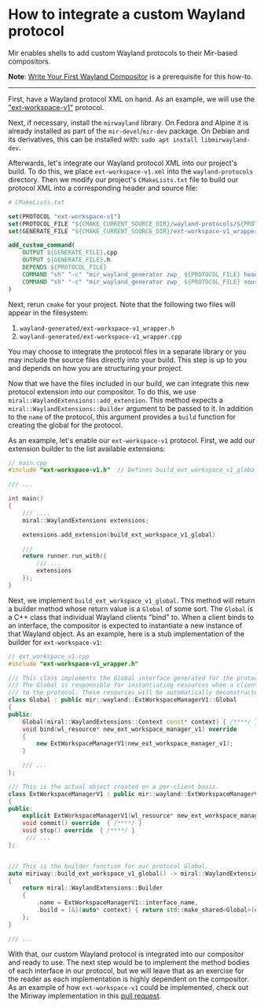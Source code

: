 # How to integrate a custom Wayland protocol

Mir enables shells to add custom Wayland protocols to their Mir-based
compositors.

**Note**: [Write Your First Wayland
Compositor](../tutorial/write-your-first-wayland-compositor.md) is a prerequisite for
this how-to.

______________________________________________________________________

First, have a Wayland protocol XML on hand. As an example, we will use
the ["ext-workspace-v1"](https://wayland.app/protocols/ext-workspace-v1)
protocol.

Next, if necessary, install the `mirwayland` library. On Fedora and Alpine
it is already installed as part of the `mir-devel`/`mir-dev` package. On
Debian and its derivatives, this can be installed with: `sudo apt install libmirwayland-dev`.

Afterwards, let's integrate our Wayland protocol XML into our project's build.
To do this, we place `ext-workspace-v1.xml` into the `wayland-protocols`
directory. Then we modify our project's `CMakeLists.txt` file to build our
protocol XML into a corresponding header and source file:

```cmake
# CMakeLists.txt

set(PROTOCOL "ext-workspace-v1")
set(PROTOCOL_FILE "${CMAKE_CURRENT_SOURCE_DIR}/wayland-protocols/${PROTOCOL}.xml")
set(GENERATE_FILE "${CMAKE_CURRENT_SOURCE_DIR}/ext-workspace-v1_wrapper")

add_custom_command(
    OUTPUT ${GENERATE_FILE}.cpp
    OUTPUT ${GENERATE_FILE}.h
    DEPENDS ${PROTOCOL_FILE}
    COMMAND "sh" "-c" "mir_wayland_generator zwp_ ${PROTOCOL_FILE} header >${GENERATE_FILE}.h"
    COMMAND "sh" "-c" "mir_wayland_generator zwp_ ${PROTOCOL_FILE} source >${GENERATE_FILE}.cpp"
)
```

Next, rerun `cmake` for your project. Note that the following two files will appear in
the filesystem:

1. `wayland-generated/ext-workspace-v1_wrapper.h`
1. `wayland-generated/ext-workspace-v1_wrapper.cpp`

You may choose to integrate the protocol files in a separate library
or you may include the source files directly into your build. This step is up
to you and depends on how you are structuring your project.

Now that we have the files included in our build, we can integrate this new
protocol extension into our compositor. To do this, we use `miral::WaylandExtensions::add_extension`.
This method expects a `miral::WaylandExtensions::Builder` argument to be passed to it.
In addition to the `name` of the protocol, this argument provides a `build` function
for creating the global for the protocol.

As an example, let's enable our `ext-workspace-v1` protocol. First, we add our
extension builder to the list available extensions:

```cpp
// main.cpp
#include "ext-workspace-v1.h"  // Defines build_ext_workspace_v1_global

/// ...

int main()
{
    /// ....
    miral::WaylandExtensions extensions;

    extensions.add_extension(build_ext_workspace_v1_global)

    ///
    return runner.run_with({
        /// ...
        extensions
    });
}
```

Next, we implement `build_ext_workspace_v1_global`. This method will return
a builder method whose return value is a `Global` of some sort. The `Global` is a C++
class that individual Wayland clients "bind" to. When a client binds to an interface,
the compositor is expected to instantiate a new instance of that Wayland object.
As an example, here is a stub implementation of the builder for `ext-workspace-v1`:

```cpp
// ext_workspace_v1.cpp
#include "ext-workspace-v1_wrapper.h"

/// This class implements the Global interface generated for the protocol.
/// The Global is responsible for instantiating resources when a client binds
/// to the protocol. These resources will be automatically deconstructed later on.
class Global : public mir::wayland::ExtWorkspaceManagerV1::Global
{
public:
    Global(miral::WaylandExtensions::Context const* context) { /****/ }
    void bind(wl_resource* new_ext_workspace_manager_v1) override
    {
        new ExtWorkspaceManagerV1(new_ext_workspace_manager_v1);
    }

    /// ...
};

/// This is the actual object created on a per-client basis.
class ExtWorkspaceManagerV1 : public mir::wayland::ExtWorkspaceManagerV1
{
public:
    explicit ExtWorkspaceManagerV1(wl_resource* new_ext_workspace_manager_v1)  { /****/ }
    void commit() override  { /****/ }
    void stop() override  { /****/ }
     /// ...
};


/// This is the builder function for our protocol Global.
auto miriway::build_ext_workspace_v1_global() -> miral::WaylandExtensions::Builder
{
    return miral::WaylandExtensions::Builder
    {
        .name = ExtWorkspaceManagerV1::interface_name,
        .build = [&](auto* context) { return std::make_shared<Global>(context, wltools); }
    };
}

/// ...
```

With that, our custom Wayland protocol is integrated into our compositor and ready to use.
The next step would be to implement the method bodies of each interface in our protocol,
but we will leave that as an exercise for the reader as each implementation is highly
dependent on the compositor. As an example of how `ext-workspace-v1` could be implemented,
check out the Miriway implementation in this [pull request](https://github.com/Miriway/Miriway/pull/160).
